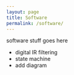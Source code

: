 ```yaml
---
layout: page
title: Software
permalink: /software/
---
```


software stuff goes here
- digital IR filtering
- state machine
- add diagram
